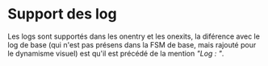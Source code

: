 # Support des log
Les logs sont supportés dans les onentry et les onexits, la diférence avec le log de base (qui n'est pas présens dans la FSM de base, mais rajouté pour le dynamisme visuel) est qu'il est précédé de la mention <i>"Log : "</i>.
